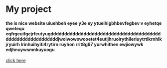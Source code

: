 # My project

#### the is nice website uiuehbeh eyee y3e ey ytueihigbhbevfegbev  v eyhetqe qwetequ eqfrgeuifgejrfeutyugdddddddddddddddddddddddddddddddddddddddddddddddddddddddddddjwoiwowowooetet4eutijhruoirythileriuytrtlkrnhlkjryuirh lrinhuihyiti4rytirn ruyhon rrit8g97 yurwhithen ewjiowywk edjhnuywsmnkuyuogu 

[click here](file:///C:/Users/Administrator/Desktop/Edu%20Meeting%20Free%20Website%20Template%20-%20Free-CSS.com/templatemo_569_edu_meeting/index.html)